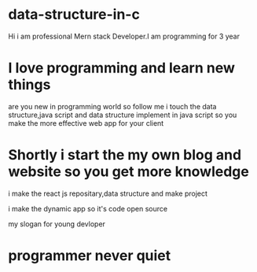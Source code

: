 # data-structure-in-c
Hi i am professional Mern stack Developer.I am programming for 3 year 

# I love programming and learn new things
are you new in programming world so follow me
i touch the data structure,java script and data structure implement in java script so you make the more effective web app for your client

# Shortly i start the my own blog and website so you get more knowledge 
i make the react js repositary,data structure and make project

i make the dynamic app so it's code open source

my slogan for young devloper 
# programmer never quiet 
